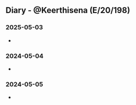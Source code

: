## Diary - @Keerthisena (E/20/198)  
### 2025-05-03  
- 

### 2024-05-04  
-  

### 2024-05-05  
-  
